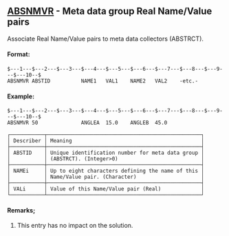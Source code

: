 ## [ABSNMVR](https://nexus.hexagon.com/documentationcenter/bundle/MSC_Nastran_2022.4/page/Nastran_Combined_Book/qrg/bulkab/TOC.ABSNMVR.xhtml) - Meta data group Real Name/Value pairs

Associate Real Name/Value pairs to meta data collectors (ABSTRCT).

#### Format:

```nastran
$---1---$---2---$---3---$---4---$---5---$---6---$---7---$---8---$---9---$---10--$
ABSNMVR ABSTID          NAME1   VAL1    NAME2   VAL2    -etc.-                  
```
#### Example:

```nastran
$---1---$---2---$---3---$---4---$---5---$---6---$---7---$---8---$---9---$---10--$
ABSNMVR 50              ANGLEA  15.0    ANGLEB  45.0                            
```
```text
┌───────────┬──────────────────────────────────────────────────┐
│ Describer │ Meaning                                          │
├───────────┼──────────────────────────────────────────────────┤
│ ABSTID    │ Unique identification number for meta data group │
│           │ (ABSTRCT). (Integer>0)                           │
├───────────┼──────────────────────────────────────────────────┤
│ NAMEi     │ Up to eight characters defining the name of this │
│           │ Name/Value pair. (Character)                     │
├───────────┼──────────────────────────────────────────────────┤
│ VALi      │ Value of this Name/Value pair (Real)             │
└───────────┴──────────────────────────────────────────────────┘
```
#### Remarks;

1. This entry has no impact on the solution.

